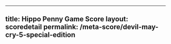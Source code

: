 ---
        
title: Hippo Penny Game Score
layout: scoredetail
permalink: /meta-score/devil-may-cry-5-special-edition
---